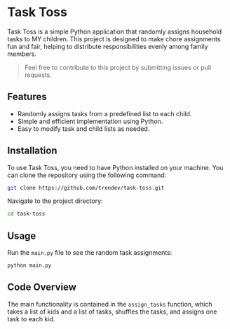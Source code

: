 # Task Toss

Task Toss is a simple Python application that randomly assigns household tasks to MY children. This project is designed to make chore assignments fun and fair, helping to distribute responsibilities evenly among family members.

> Feel free to contribute to this project by submitting issues or pull requests.

## Features

- Randomly assigns tasks from a predefined list to each child.
- Simple and efficient implementation using Python.
- Easy to modify task and child lists as needed.

## Installation

To use Task Toss, you need to have Python installed on your machine. You can clone the repository using the following command:

```bash
git clone https://github.com/trendev/task-toss.git
```

Navigate to the project directory:

```bash
cd task-toss
```

## Usage

Run the `main.py` file to see the random task assignments:

```bash
python main.py
```

## Code Overview

The main functionality is contained in the `assign_tasks` function, which takes a list of kids and a list of tasks, shuffles the tasks, and assigns one task to each kid.
